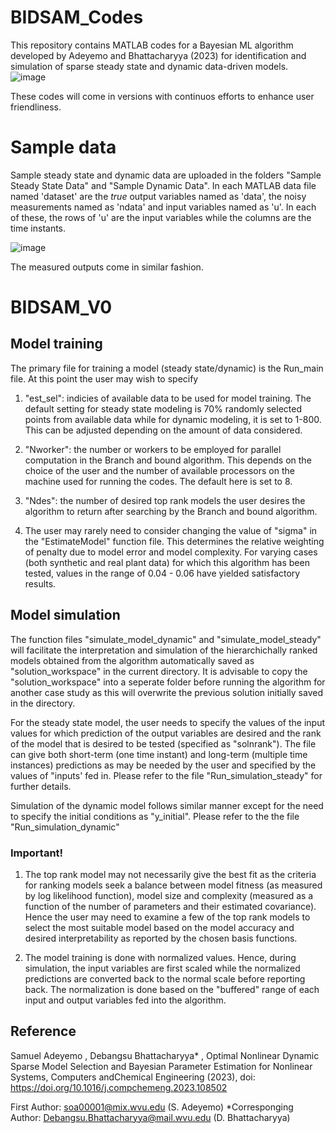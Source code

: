 # BIDSAM_Codes
This repository contains MATLAB codes for a Bayesian ML algorithm developed by Adeyemo and Bhattacharyya (2023) for identification and simulation of sparse steady state and dynamic data-driven models. 
![image](https://github.com/adeyesam/BIDSAM_Codes/assets/148823677/68e7922d-c63b-45cc-8dd0-49db9b53550c)


These codes will come in versions with continuos efforts to enhance user friendliness.

# Sample data
Sample steady state and dynamic data are uploaded in the folders "Sample Steady State Data" and "Sample Dynamic Data".
In each MATLAB data file named 'dataset' are the _true_ output variables named as 'data', the noisy measurements named as 'ndata' and input variables named as 'u'.
In each of these, the rows of 'u' are the input variables while the columns are the time instants. 


![image](https://github.com/adeyesam/BML_Codes/assets/148823677/6f86d9cf-3e36-49cb-b6c8-117d8b5d0f4b)




The measured outputs come in similar fashion.


# BIDSAM_V0
## Model training
The primary file for training a model (steady state/dynamic) is the Run_main file. At this point the user may wish to specify
1. "est_sel": indicies of available data to be used for model training. The default setting for steady state modeling is 70% randomly selected points from available data while for dynamic modeling, it is set to 1-800. This can be adjusted depending on the amount of data considered.

2. "Nworker": the number or workers to be employed for parallel computation in the Branch and bound algorithm. This depends on the choice of the user and the number of available processors on the machine used for running the codes. The default here is set to 8.

3. "Ndes": the number of desired top rank models the user desires the algorithm to return after searching by the Branch and bound algorithm.

4. The user may rarely need to consider changing the value of "sigma" in the "EstimateModel" function file. This determines the relative weighting of penalty due to model error and model complexity. For varying cases (both synthetic and real plant data) for which this algorithm has been tested, values in the range of 0.04 - 0.06 have yielded satisfactory results.

## Model simulation
The function files "simulate_model_dynamic" and "simulate_model_steady" will facilitate the interpretation and simulation of the hierarchichally ranked models obtained from the algorithm automatically saved as "solution_workspace" in the current directory. It is advisable to copy the "solution_workspace" into a seperate folder before running the algorithm for another case study as this will overwrite the previous solution initially saved in the directory. 

For the steady state model, the user needs to specify the values of the input values for which prediction of the output variables are desired and the rank of the model that is desired to be tested (specified as "solnrank"). The file can give both short-term (one time instant) and long-term (multiple time instances) predictions as may be needed by the user and specified by the values of "inputs' fed in. Please refer to the file "Run_simulation_steady" for further details.

Simulation of the dynamic model follows similar manner except for the need to specify the initial conditions as "y_initial". Please refer to the the file "Run_simulation_dynamic"

### Important!
1. The top rank model may not necessarily give the best fit as the criteria for ranking models seek a balance between model fitness (as measured by log likelihood function), model size and complexity (measured as a function of the number of parameters and their estimated covariance). Hence the user may need to examine a few of the top rank models to select the most suitable model based on the model accuracy and desired interpretability as reported by the chosen basis functions.

2. The model training is done with normalized values. Hence, during simulation, the input variables are first scaled while the normalized predictions are converted back to the normal scale before reporting back. The normalization is done based on the "buffered" range of each input and output variables fed into the algorithm.


## Reference
Samuel Adeyemo , Debangsu Bhattacharyya* , Optimal Nonlinear Dynamic Sparse Model Selection and Bayesian Parameter Estimation for Nonlinear Systems, Computers andChemical Engineering (2023), doi: https://doi.org/10.1016/j.compchemeng.2023.108502

First Author: soa00001@mix.wvu.edu (S. Adeyemo)
*Corresponging Author: Debangsu.Bhattacharyya@mail.wvu.edu (D. Bhattacharyya)

